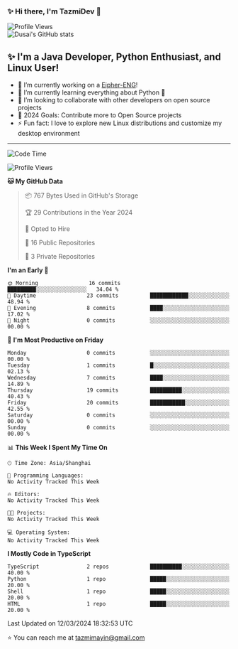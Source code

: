 ### ✨ Hi there, I'm TazmiDev 👋

 ![Profile Views](https://komarev.com/ghpvc/?username=tazmimayin&color=blueviolet)</br>
 ![Dusai's GitHub stats](https://github-readme-stats.vercel.app/api?username=TazmiDev&show_icons=true&theme=radical)

## ✨ I'm a Java Developer, Python Enthusiast, and Linux User!

- 🔭 I’m currently working on a [Eipher-ENG](https://github.com/TazmiDev/Eipher-ENG)!
- 🌱 I’m currently learning everything about Python 🐍
- 👯 I’m looking to collaborate with other developers on open source projects
- 🥅 2024 Goals: Contribute more to Open Source projects
- ⚡ Fun fact: I love to explore new Linux distributions and customize my desktop environment

---

<!--START_SECTION:waka-->
![Code Time](http://img.shields.io/badge/Code%20Time-0%20secs-blue)

![Profile Views](http://img.shields.io/badge/Profile%20Views-0-blue)

**🐱 My GitHub Data** 

> 📦 767 Bytes Used in GitHub's Storage 
 > 
> 🏆 29 Contributions in the Year 2024
 > 
> 💼 Opted to Hire
 > 
> 📜 16 Public Repositories 
 > 
> 🔑 3 Private Repositories 
 > 
**I'm an Early 🐤** 

```text
🌞 Morning                16 commits          █████████░░░░░░░░░░░░░░░░   34.04 % 
🌆 Daytime                23 commits          ████████████░░░░░░░░░░░░░   48.94 % 
🌃 Evening                8 commits           ████░░░░░░░░░░░░░░░░░░░░░   17.02 % 
🌙 Night                  0 commits           ░░░░░░░░░░░░░░░░░░░░░░░░░   00.00 % 
```
📅 **I'm Most Productive on Friday** 

```text
Monday                   0 commits           ░░░░░░░░░░░░░░░░░░░░░░░░░   00.00 % 
Tuesday                  1 commits           █░░░░░░░░░░░░░░░░░░░░░░░░   02.13 % 
Wednesday                7 commits           ████░░░░░░░░░░░░░░░░░░░░░   14.89 % 
Thursday                 19 commits          ██████████░░░░░░░░░░░░░░░   40.43 % 
Friday                   20 commits          ███████████░░░░░░░░░░░░░░   42.55 % 
Saturday                 0 commits           ░░░░░░░░░░░░░░░░░░░░░░░░░   00.00 % 
Sunday                   0 commits           ░░░░░░░░░░░░░░░░░░░░░░░░░   00.00 % 
```


📊 **This Week I Spent My Time On** 

```text
🕑︎ Time Zone: Asia/Shanghai

💬 Programming Languages: 
No Activity Tracked This Week

🔥 Editors: 
No Activity Tracked This Week

🐱‍💻 Projects: 
No Activity Tracked This Week

💻 Operating System: 
No Activity Tracked This Week
```

**I Mostly Code in TypeScript** 

```text
TypeScript               2 repos             ██████████░░░░░░░░░░░░░░░   40.00 % 
Python                   1 repo              █████░░░░░░░░░░░░░░░░░░░░   20.00 % 
Shell                    1 repo              █████░░░░░░░░░░░░░░░░░░░░   20.00 % 
HTML                     1 repo              █████░░░░░░░░░░░░░░░░░░░░   20.00 % 
```




 Last Updated on 12/03/2024 18:32:53 UTC
<!--END_SECTION:waka-->

⭐️ You can reach me at [tazmimayin@gmail.com](mailto:tazmimayin@gmail.com)

<!--
**TazmiDev/TazmiDev** is a ✨ _special_ ✨ repository because its `README.md` (this file) appears on your GitHub profile.

Here are some ideas to get you started:

- 🔭 I’m currently working on ...
- 🌱 I’m currently learning ...
- 👯 I’m looking to collaborate on ...
- 🤔 I’m looking for help with ...
- 💬 Ask me about ...
- 📫 How to reach me: ...
- 😄 Pronouns: ...
- ⚡ Fun fact: ...
-->
